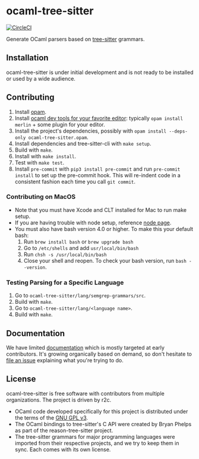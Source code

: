 # ocaml-tree-sitter

[![CircleCI](https://circleci.com/gh/returntocorp/ocaml-tree-sitter.svg?style=svg)](https://circleci.com/gh/returntocorp/ocaml-tree-sitter)

Generate OCaml parsers based on
[tree-sitter](https://tree-sitter.github.io/tree-sitter/) grammars.

## Installation

ocaml-tree-sitter is under initial development and is not ready to be
installed or used by a wide audience.

## Contributing

1. Install [opam](https://opam.ocaml.org/doc/Install.html).
2. Install [ocaml dev tools for your favorite
   editor](https://github.com/janestreet/install-ocaml):
   typically `opam install merlin` + some plugin for your editor.
3. Install the project's dependencies,
   possibly with `opam install --deps-only ocaml-tree-sitter.opam`.
4. Install dependencies and tree-sitter-cli with `make setup`.
5. Build with `make`.
6. Install with `make install`.
7. Test with `make test`.
8. Install `pre-commit` with `pip3 install pre-commit` and run
   `pre-commit install` to set up the pre-commit hook.
   This will re-indent code in a consistent fashion each time you call
   `git commit`.

### Contributing on MacOS

* Note that you must have Xcode and CLT installed for Mac to run make setup.
* If you are having trouble with node setup, reference [node page](https://github.com/returntocorp/ocaml-tree-sitter/blob/master/doc/node-setup.md).
* You must also have bash version 4.0 or higher. To make this your default bash:
   1. Run `brew install bash` or `brew upgrade bash`
   2. Go to `/etc/shells` and add `usr/local/bin/bash`
   3. Run `chsh -s /usr/local/bin/bash`
   4. Close your shell and reopen. To check your bash version, run `bash --version`.

### Testing Parsing for a Specific Language

1. Go to `ocaml-tree-sitter/lang/semgrep-grammars/src`.
2. Build with `make`.
3. Go to `ocaml-tree-sitter/lang/<language name>`.
4. Build with `make`.

## Documentation

We have limited [documentation](doc) which is mostly targeted at
early contributors. It's growing organically based on demand, so don't
hesitate to [file an issue](https://github.com/returntocorp/ocaml-tree-sitter/issues)
explaining what you're trying to do.

## License

ocaml-tree-sitter is free software with contributors from multiple
organizations. The project is driven by r2c.

- OCaml code developed specifically for this project is
  distributed under the terms of the [GNU GPL v3](LICENSE).
- The OCaml bindings to tree-sitter's C API were created by Bryan
  Phelps as part of the reason-tree-sitter project.
- The tree-sitter grammars for major programming languages were imported
  from their respective projects, and we try to keep them in sync.
  Each comes with its own license.
